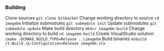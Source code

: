 ### Building

Clone sources
`git clone bitbacket`
Change working directory to source
`cd imagebm`
Initialize submodules
`git submodule init`
Update submodules
`git submodule update`
Make build directory
`mkdir imagebm-build`
Change working directory to build
`cd imagebm-build`
Create VisualStudio solution
`cmake -DCMAKE_BUILD_TYPE=Release ..\imagebm`
Build binaries
`msbuild /t:Build /p:Configuration=Release imagebm.sln`
